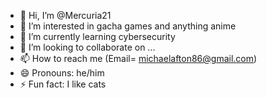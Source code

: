 - 👋 Hi, I’m @Mercuria21
- 👀 I’m interested in gacha games and anything anime
- 🌱 I’m currently learning cybersecurity
- 💞️ I’m looking to collaborate on ...
- 📫 How to reach me (Email= michaelafton86@gmail.com)
- 😄 Pronouns: he/him
- ⚡ Fun fact: I like cats

<!---
Mercuria21/Mercuria21 is a ✨ special ✨ repository because its `README.md` (this file) appears on your GitHub profile.
You can click the Preview link to take a look at your changes.
--->
